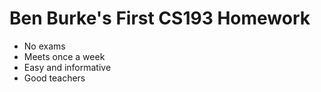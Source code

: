 # Ben Burke's First CS193 Homework

- No exams
- Meets once a week
- Easy and informative
- Good teachers
